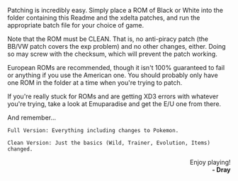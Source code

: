 Patching is incredibly easy. Simply place a ROM of Black or White into the folder containing this Readme and the xdelta patches, and run the appropriate batch file for your choice of game.

Note that the ROM must be CLEAN. That is, no anti-piracy patch (the BB/VW patch covers the exp problem) and no other changes, either. Doing so may screw with the checksum, which will prevent the patch working.

European ROMs are recommended, though it isn't 100% guaranteed to fail or anything if you use the American one. You should probably only have one ROM in the folder at a time when you're trying to patch.

If you're really stuck for ROMs and are getting XD3 errors with whatever you're trying, take a look at Emuparadise and get the E/U one from there.

And remember...

```
Full Version: Everything including changes to Pokemon.

Clean Version: Just the basics (Wild, Trainer, Evolution, Items) changed.
```

<div style="text-align: right">
  Enjoy playing!
  <br>
  <b>- Dray</b>
</div>

